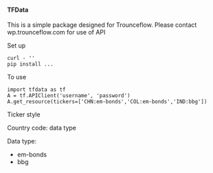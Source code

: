 #### TFData

This is a simple package designed for Trounceflow. Please contact wp.trounceflow.com for use of API



Set up

```
curl - ''
pip install ... 
```



To use 

```
import tfdata as tf 
A = tf.APIClient('username', 'password')
A.get_resource(tickers=['CHN:em-bonds','COL:em-bonds','IND:bbg'])
```



Ticker style

Country code: data type

Data type: 

- em-bonds
- bbg